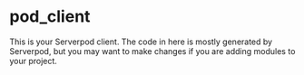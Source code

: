 # pod_client

This is your Serverpod client. The code in here is mostly generated by
Serverpod, but you may want to make changes if you are adding modules to your
project.

